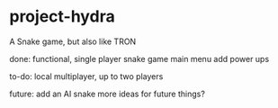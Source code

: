 # project-hydra

A Snake game, but also like TRON

done:
  functional, single player snake game
  main menu
  add power ups

to-do:
  local multiplayer, up to two players

future:
  add an AI snake
  more ideas for future things?
